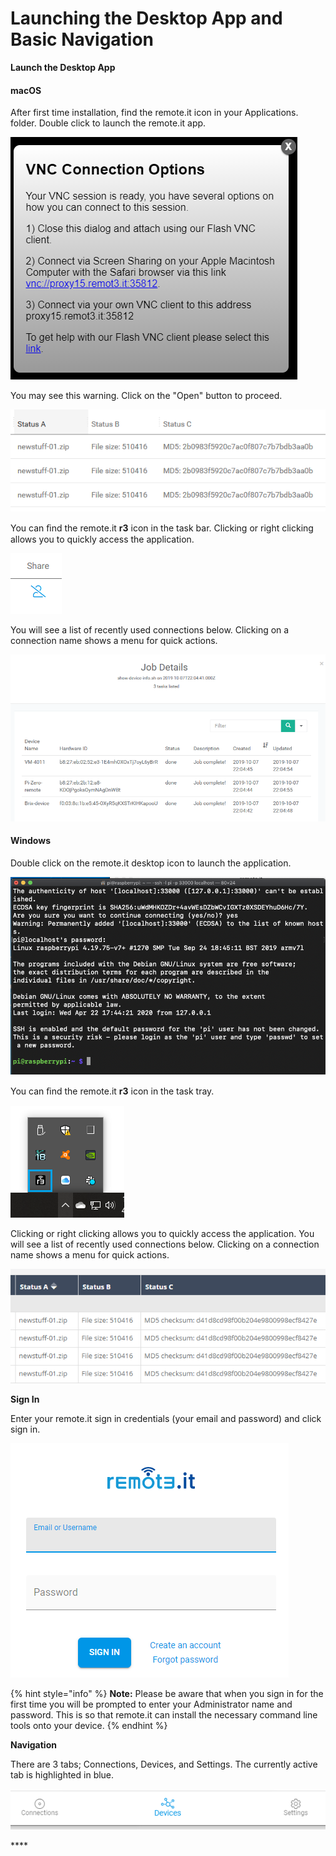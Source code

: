 # Launching the Desktop App and Basic Navigation

**Launch the Desktop App**

#### macOS

After first time installation, find the remote.it icon in your Applications. folder.  Double click to launch the remote.it app.

![](../../.gitbook/assets/image%20%28129%29.png)

You may see this warning.  Click on the "Open" button to proceed.

![](../../.gitbook/assets/image%20%28251%29.png)

You can ﬁnd the remote.it **r3** icon in the task bar. Clicking or right clicking allows you to quickly access the application. 

![](../../.gitbook/assets/image%20%28391%29.png)

You will see a list of recently used connections below.  Clicking on a connection name shows a menu for quick actions.

![](../../.gitbook/assets/image%20%28243%29.png)

#### Windows

Double click on the remote.it desktop icon to launch the application.

![](../../.gitbook/assets/image%20%2892%29.png)

  
You can ﬁnd the remote.it **r3** icon in the task tray. 

![](../../.gitbook/assets/image%20%28491%29.png)

Clicking or right clicking allows you to quickly access the application. You will see a list of recently used connections below.  Clicking on a connection name shows a menu for quick actions.

![](../../.gitbook/assets/image%20%28281%29.png)

**Sign In**

Enter your remote.it sign in credentials \(your email and password\) and click sign in.

![](../../.gitbook/assets/image%20%28330%29.png)

{% hint style="info" %}
**Note:** Please be aware that when you sign in for the first time you will be prompted to enter your Administrator name and password. This is so that remote.it can install the necessary command line tools onto your device. 
{% endhint %}

**Navigation**

There are 3 tabs; Connections, Devices, and Settings.  The currently active tab is highlighted in blue.

![](../../.gitbook/assets/image%20%28206%29.png)

\*\*\*\*


